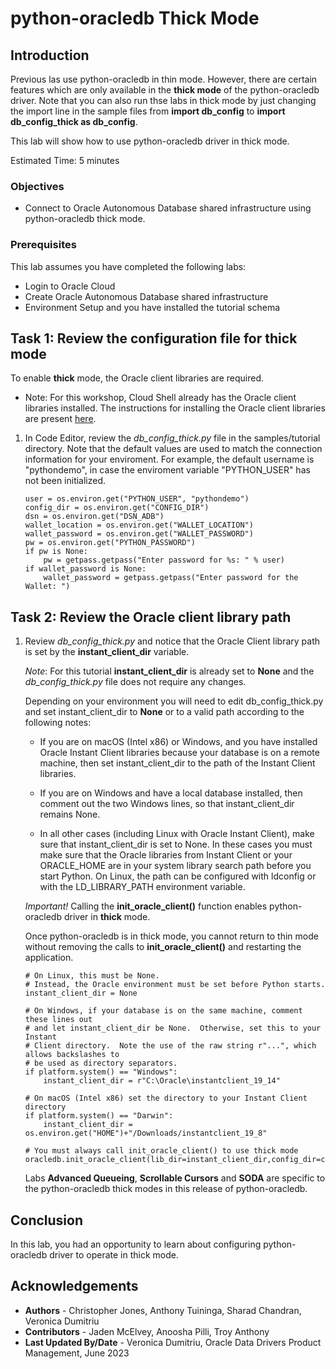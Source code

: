 # python-oracledb Thick Mode

## Introduction
Previous las use python-oracledb in thin mode. However, there are certain features which are only available in the **thick mode** of the python-oracledb driver. Note that you can also run thse labs in thick mode by just changing the import line in the sample files from **import db\_config** to **import db\_config\_thick as db_config**.

This lab will show how to use python-oracledb driver in thick mode.

Estimated Time: 5 minutes

### Objectives

*  Connect to Oracle Autonomous Database shared infrastructure using python-oracledb thick mode.

### Prerequisites

This lab assumes you have completed the following labs:
* Login to Oracle Cloud
* Create Oracle Autonomous Database shared infrastructure
* Environment Setup and you have installed the tutorial schema

## Task 1: Review the configuration file for **thick** mode

To enable **thick** mode, the Oracle client libraries are required.
* Note: For this workshop, Cloud Shell already has the Oracle client libraries installed. The instructions for installing the Oracle client libraries are present [here](https://python-oracledb.readthedocs.io/en/latest/user_guide/installation.html#optionally-install-oracle-client). 

1. In Code Editor, review the *db\_config\_thick.py* file in the samples/tutorial directory.
Note that the default values are used to match the connection information for your enviroment. For example, the default username is "pythondemo", in case the enviroment variable "PYTHON_USER" has not been initialized.

    ````
    user = os.environ.get("PYTHON_USER", "pythondemo")
    config_dir = os.environ.get("CONFIG_DIR")
    dsn = os.environ.get("DSN_ADB")
    wallet_location = os.environ.get("WALLET_LOCATION")
    wallet_password = os.environ.get("WALLET_PASSWORD")
    pw = os.environ.get("PYTHON_PASSWORD")
    if pw is None:
        pw = getpass.getpass("Enter password for %s: " % user)
    if wallet_password is None:
        wallet_password = getpass.getpass("Enter password for the Wallet: ")
    ````

## Task 2: Review the Oracle client library path

1. Review *db\_config\_thick.py* and notice that the Oracle Client library path is set by the **instant\_client\_dir** variable.

    *Note*: For this tutorial **instant\_client\_dir** is already set to **None** and the *db\_config\_thick.py* file does not require any changes. 

    Depending on your environment you will need to edit db\_config\_thick.py and set instant\_client\_dir to **None** or to a valid path according to the following notes:

    - If you are on macOS (Intel x86) or Windows, and you have installed Oracle Instant Client libraries because your database is on a remote machine, then set instant\_client\_dir to the path of the Instant Client libraries.

    - If you are on Windows and have a local database installed, then comment out the two Windows lines, so that instant\_client\_dir remains None.

    - In all other cases (including Linux with Oracle Instant Client), make sure that instant\_client\_dir is set to None. In these cases you must make sure that the Oracle libraries from Instant Client or your ORACLE\_HOME are in your system library search path before you start Python. On Linux, the path can be configured with ldconfig or with the LD\_LIBRARY\_PATH environment variable.

    *Important!* Calling the **init\_oracle\_client()** function enables python-oracledb driver in **thick** mode.

    Once python-oracledb is in thick mode, you cannot return to thin mode without removing the calls to **init\_oracle\_client()** and restarting the application.

    ````
    # On Linux, this must be None.
    # Instead, the Oracle environment must be set before Python starts.
    instant_client_dir = None

    # On Windows, if your database is on the same machine, comment these lines out
    # and let instant_client_dir be None.  Otherwise, set this to your Instant
    # Client directory.  Note the use of the raw string r"...", which allows backslashes to
    # be used as directory separators.
    if platform.system() == "Windows":
        instant_client_dir = r"C:\Oracle\instantclient_19_14"

    # On macOS (Intel x86) set the directory to your Instant Client directory
    if platform.system() == "Darwin":
        instant_client_dir = os.environ.get("HOME")+"/Downloads/instantclient_19_8"

    # You must always call init_oracle_client() to use thick mode
    oracledb.init_oracle_client(lib_dir=instant_client_dir,config_dir=config_dir)
    ````

    Labs __Advanced Queueing__, __Scrollable Cursors__ and __SODA__ are specific to the python-oracledb thick modes in this release of python-oracledb.

## Conclusion

In this lab, you had an opportunity to learn about configuring python-oracledb driver to operate in thick mode.

## Acknowledgements

* **Authors** - Christopher Jones, Anthony Tuininga, Sharad Chandran, Veronica Dumitriu
* **Contributors** - Jaden McElvey, Anoosha Pilli, Troy Anthony
* **Last Updated By/Date** - Veronica Dumitriu, Oracle Data Drivers Product Management, June 2023